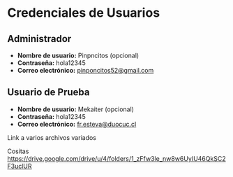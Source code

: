 # Credenciales de Usuarios

## Administrador
- **Nombre de usuario:** Pinpncitos (opcional)
- **Contraseña:** hola12345
- **Correo electrónico:** pinponcitos52@gmail.com 

## Usuario de Prueba
- **Nombre de usuario:** Mekaiter (opcional)
- **Contraseña:** hola12345
- **Correo electrónico:** fr.esteva@duocuc.cl 



Link a varios archivos variados

Cositas 
https://drive.google.com/drive/u/4/folders/1_zFfw3le_nw8w6UyIU46QkSC2F3uclUR
